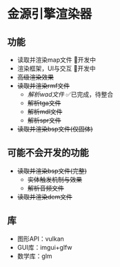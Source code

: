 # 金源引擎渲染器
## 功能
- 读取并渲染map文件 🚀开发中
- 渲染框架，UI与交互 🚀开发中
- ~~高级渲染效果~~
- ~~读取并渲染rmf文件~~
  - *解析wad文件* ✅已完成，待整合
  - ~~解析tga文件~~
  - ~~解析mdl文件~~
  - ~~解析spr文件~~
- ~~读取并渲染bsp文件(仅固体)~~
## 可能不会开发的功能
- ~~读取并渲染bsp文件(完整)~~
  - ~~实体触发机制与效果~~
  - ~~解析音频文件~~
- ~~读取并渲染dem文件~~
## 库
- 图形API：vulkan
- GUI库：imgui+glfw
- 数学库：glm